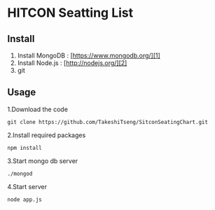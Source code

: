 HITCON Seatting List
=====================

Install
----------
 1. Install MongoDB : [https://www.mongodb.org/][1]
 2. Install Node.js : [http://nodejs.org/][2]
 3. git

Usage
----------
1.Download the code

	git clone https://github.com/TakeshiTseng/SitconSeatingChart.git

2.Install required packages

	npm install

3.Start mongo db server

	./mongod
    
4.Start server

	node app.js
    

  [1]: http://redis.io/
  [2]: http://nodejs.org/
